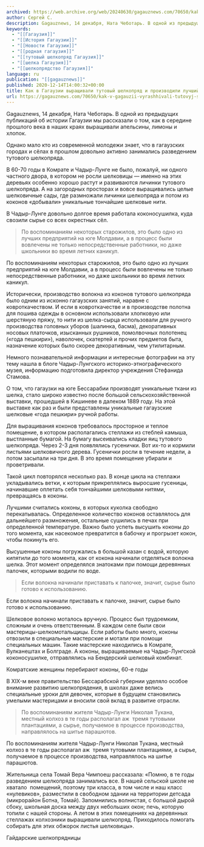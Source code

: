 ```yaml
---
archived: https://web.archive.org/web/20240630/gagauznews.com/70650/kak-v-gagauzii-vyrashhivali-tutovyj-shelkopryad-i-proizvodili-luchshij-na-yuge-shyolk.html
author: Сергей С.
description: Gagauznews, 14 декабря, Ната Чеботарь. В одной из предыдущих публикаций об истории Гагаузии мы рассказали о том, как в середине прошлого века в наших краях выращивали апельсины, лимоны и хлопок. Однако мало кто из современной молодежи знает, что в гагаузских городах и сёлах в прошлом довольно активно занимались разведением тутового шелкопряда. В 60-70 годы в Комрате и Чадыр-Лунге не было, пожалуй, ни одного частного двора, в котором не росли шелковицы — именно на этих деревьях особенно хорошо растут и развиваются личинки тутового шелкопряда. А на загородных просторах и вовсе выращивались целые шелковичные сады, где размножали личинки шелкопряда и потом из […]
keywords:
  - "[[Гагаузия]]"
  - "[[История Гагаузии]]"
  - "[[Новости Гагаузии]]"
  - "[[родная гагаузия]]"
  - "[[тутовый шелкопряд Гагаузия]]"
  - "[[шелка Гагаузия]]"
  - "[[шелкопрядство Гагаузия]]"
language: ru
publication: "[[gagauznews]]"
published: 2020-12-14T14:00:32+00:00
title: Как в Гагаузии выращивали тутовый шелкопряд и производили лучший на юге шёлк
url: https://gagauznews.com/70650/kak-v-gagauzii-vyrashhivali-tutovyj-shelkopryad-i-proizvodili-luchshij-na-yuge-shyolk.html
---
```


Gagauznews, 14 декабря, Ната Чеботарь. В одной из предыдущих публикаций об истории Гагаузии мы рассказали о том, как в середине прошлого века в наших краях выращивали апельсины, лимоны и хлопок.

Однако мало кто из современной молодежи знает, что в гагаузских городах и сёлах в прошлом довольно активно занимались разведением тутового шелкопряда.

В 60-70 годы в Комрате и Чадыр-Лунге не было, пожалуй, ни одного частного двора, в котором не росли шелковицы — именно на этих деревьях особенно хорошо растут и развиваются личинки тутового шелкопряда. А на загородных просторах и вовсе выращивались целые шелковичные сады, где размножали личинки шелкопряда и потом из коконов «добывали» уникальные тончайшие шелковые нити.

В Чадыр-Лунге довольно долгое время работала коконосушилка, куда свозили сырье со всех окрестных сёл.

> По воспоминаниям некоторых старожилов, это было одно из лучших предприятий на юге Молдавии, а в процесс были вовлечены не только непосредственные работники, но даже школьники во время летних каникул.

По воспоминаниям некоторых старожилов, это было одно из лучших предприятий на юге Молдавии, а в процесс были вовлечены не только непосредственные работники, но даже школьники во время летних каникул.

Исторически, производство волокна из коконов тутового шелкопряда было одним из исконно гагаузских занятий, наравне с ковроткачеством. И если в ковроткачестве и в производстве полотна для пошива одежды в основном использовали хлопковую или шерстяную пряжу, то нити из шелка-сырца использовали для ручного производства головных уборов (шалинка, басма), декоративных носовых платочков, изысканных рушников, помолвочных полотенец («года пешкири»), наволочек, скатертей и прочих предметов быта, назначение которых было скорее декоративным, чем утилитарным.

Немного познавательной информации и интересные фотографии на эту тему нашла в блоге Чадыр-Лунгского историко-этнографического музея, информацию подготовила директор учреждения Стефанида Стамова.

О том, что гагаузки на юге Бессарабии производят уникальные ткани из шелка, стало широко известно после большой сельскохозяйственной выставки, прошедшей в Кишиневе в далеком 1889 году. На этой выставке как раз и были представлены уникальные гагаузские шелковые «года пешкири» ручной работы.

Для выращивания коконов требовалось просторное и теплое помещение, в котором располагались стеллажи из стеблей камыша, выстланные бумагой. На бумагу высеивались кладки яиц тутового шелкопряда. Через 2-3 дня появлялись гусенички. Вот их-то и кормили листьями шелковичного дерева. Гусенички росли в течение недели, а потом засыпали на три дня. В это время помещение убирали и проветривали.

Такой цикл повторялся несколько раз. В конце цикла на стеллажи укладывались ветки, к которым прикреплялись выросшие гусеницы, начинавшие оплетать себя тончайшими шелковыми нитями, превращаясь в коконы.

Лучшими считались коконы, в которых куколка свободно перекатывалась. Определенное количество коконов оставлялось для дальнейшего размножения, остальные сушились в печах при определенной температуре. Важно было успеть высушить коконы до того момента, как насекомое превратится в бабочку и прогрызет кокон, чтобы покинуть его.

Высушенные коконы погружались в большой казан с водой, которую кипятили до того момента, как от кокона начинали отделяться волокна шелка. Этот момент определялся знатоками при помощи деревянных палочек, которыми водили по воде.

> Если волокна начинали приставать к палочке, значит, сырье было готово к использованию.

Если волокна начинали приставать к палочке, значит, сырье было готово к использованию.

Шелковое волокно моталось вручную. Процесс был трудоемким, сложным и очень ответственным. В каждом селе были свои мастерицы-шелкомотальщицы. Если работы было много, коконы отвозили в специальные мастерские и мотали при помощи специальных машин. Такие мастерские находились в Комрате, Вулканештах и Болграде. А коконы, выращиваемые на Чадыр-Лунгской коконосушилке, отправлялись на Бендерский шелковый комбинат.

Комратские женщины перебирают коконы, 60-е годы

В ХIX-м веке правительство Бессарабской губернии уделяло особое внимание развитию шелкопрядения, в школах даже велись специальные уроки для девочек, которые в будущем становились умелыми мастерицами и вносили свой вклад в развитие отрасли.

> По воспоминаниям жителя Чадыр-Лунги Николая Тукана, местный колхоз в те годы располагал аж  тремя тутовыми плантациями, а сырье, получаемое в процессе производства, направлялось на шитье парашютов.

По воспоминаниям жителя Чадыр-Лунги Николая Тукана, местный колхоз в те годы располагал аж  тремя тутовыми плантациями, а сырье, получаемое в процессе производства, направлялось на шитье парашютов.

Жительница села Томай Вера Чимпоеш рассказала: «Помню, в те годы разведением шелкопряда занимались все. В нашей сельской школе не хватало  помещений, поэтому три класса, в том числе и наш класс «нулевиков», разместили в свободном здании на территории детсада (микрорайон Ботна, Томай). Запомнились волнистая, с большой дырой сбоку, школьная доска между двух небольших окон; печь, которую топили с нашей стороны. А летом в этих помещениях на деревянных стеллажах колхозники выращивали шелкопряд. Приходилось помогать собирать для этих обжорок листья шелковицы».

Гайдарские шелкопрядницы